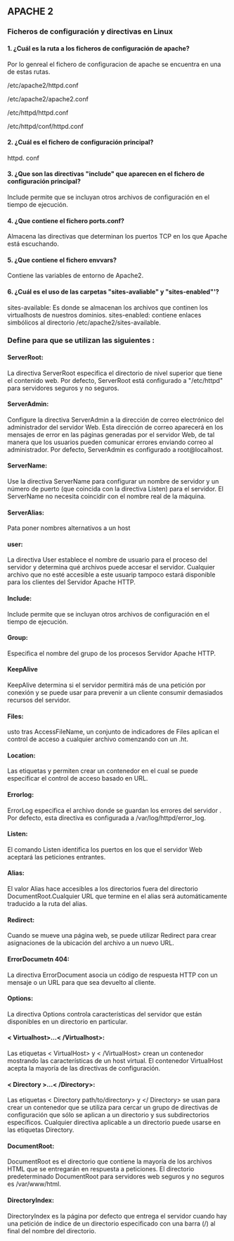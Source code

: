 ## APACHE 2
### Ficheros de configuración y directivas en Linux
#### 1. ¿Cuál es la ruta a los ficheros de configuración de apache?
Por lo genreal el fichero de configuracion de apache se encuentra en una de estas rutas.

/etc/apache2/httpd.conf

/etc/apache2/apache2.conf

/etc/httpd/httpd.conf

/etc/httpd/conf/httpd.conf
#### 2. ¿Cuál es el fichero de configuración principal?
httpd. conf
#### 3. ¿Que son las directivas "include" que aparecen en el fichero de configuración principal?
Include permite que se incluyan otros archivos de configuración en el tiempo de ejecución.
#### 4. ¿Que contiene el fichero ports.conf?
Almacena las directivas que determinan los puertos TCP en los que Apache está escuchando.
#### 5. ¿Que contiene el fichero envvars?
Contiene las variables de entorno de Apache2.
#### 6. ¿Cuál es el uso de las carpetas "sites-avaliable" y "sites-enabled"'?
sites-available: Es donde se almacenan los archivos que continen los virtualhosts de nuestros dominios.
sites-enabled: contiene enlaces simbólicos al directorio /etc/apache2/sites-available.

### Define para que se utilizan las siguientes :
#### ServerRoot:
La directiva ServerRoot especifica el directorio de nivel superior que tiene el contenido web. Por defecto, ServerRoot está configurado a "/etc/httpd" para servidores seguros y no seguros.
#### ServerAdmin:
Configure la directiva ServerAdmin a la dirección de correo electrónico del administrador del servidor Web. Esta dirección de correo aparecerá en los mensajes de error en las páginas generadas por el servidor Web, de tal manera que los usuarios pueden comunicar errores enviando correo al administrador.
Por defecto, ServerAdmin es configurado a root@localhost.
#### ServerName:
Use la directiva ServerName para configurar un nombre de servidor y un número de puerto (que coincida con la directiva Listen) para el servidor. El ServerName no necesita coincidir con el nombre real de la máquina.
#### ServerAlias:
Pata poner nombres alternativos a un host
#### user:
La directiva User establece el nombre de usuario para el proceso del servidor y determina qué archivos puede accesar el servidor. Cualquier archivo que no esté accesible a este usuarip tampoco estará disponible para los clientes del Servidor Apache HTTP.
#### Include:
Include permite que se incluyan otros archivos de configuración en el tiempo de ejecución.
#### Group:
Especifica el nombre del grupo de los procesos Servidor Apache HTTP.
#### KeepAlive
KeepAlive determina si el servidor permitirá más de una petición por conexión y se puede usar para prevenir a un cliente consumir demasiados recursos del servidor.
#### Files:
usto tras AccessFileName, un conjunto de indicadores de Files aplican el control de acceso a cualquier archivo comenzando con un .ht.
#### Location:
Las etiquetas <Location> y </Location> permiten crear un contenedor en el cual se puede especificar el control de acceso basado en URL.
#### Errorlog:
ErrorLog especifica el archivo donde se guardan los errores del servidor . Por defecto, esta directiva es configurada a /var/log/httpd/error_log.
#### Listen:
El comando Listen identifica los puertos en los que el servidor Web aceptará las peticiones entrantes.
#### Alias:
El valor Alias hace accesibles a los directorios fuera del directorio DocumentRoot.Cualquier URL que termine en el alias será automáticamente traducido a la ruta del alias.
#### Redirect:
Cuando se mueve una página web, se puede utilizar Redirect para crear asignaciones de la ubicación del archivo a un nuevo URL. 
#### ErrorDocumetn 404:
La directiva ErrorDocument asocia un código de respuesta HTTP con un mensaje o un URL para que sea devuelto al cliente.
#### Options:
La directiva Options controla características del servidor que están disponibles en un directorio en particular.
#### < Virtualhost>…< /Virtualhost>:
Las etiquetas < VirtualHost> y < /VirtualHost> crean un contenedor mostrando las características de un host virtual. El contenedor VirtualHost acepta la mayoría de las directivas de configuración.
#### < Directory >…< /Directory>:
Las etiquetas < Directory path/to/directory> y </ Directory> se usan para crear un contenedor que se utiliza para cercar un grupo de directivas de configuración que sólo se aplican a un directorio y sus subdirectorios específicos. Cualquier directiva aplicable a un directorio puede usarse en las etiquetas Directory.
#### DocumentRoot:
DocumentRoot es el directorio que contiene la mayoría de los archivos HTML que se entregarán en respuesta a peticiones. El directorio predeterminado DocumentRoot para servidores web seguros y no seguros es /var/www/html.
#### DirectoryIndex:
DirectoryIndex es la página por defecto que entrega el servidor cuando hay una petición de índice de un directorio especificado con una barra (/) al final del nombre del directorio.